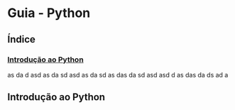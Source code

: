 # Guia - Python

## Índice

### [Introdução ao Python](#Introducao-ao-Python)

as
da
d
asd
as
da
sd
asd
as
da
sd
as
das
da
sd
asd
asd
d
as
das
da
ds
ad
a

## **Introdução ao Python**
